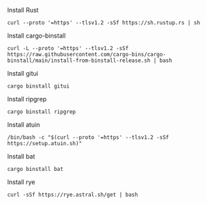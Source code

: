 Install Rust
```shell
curl --proto '=https' --tlsv1.2 -sSf https://sh.rustup.rs | sh
```


Install cargo-binstall
```shell
curl -L --proto '=https' --tlsv1.2 -sSf https://raw.githubusercontent.com/cargo-bins/cargo-binstall/main/install-from-binstall-release.sh | bash
```

Install gitui
```shell
cargo binstall gitui
```

Install ripgrep
```shell
cargo binstall ripgrep
```

Install atuin
```shell
/bin/bash -c "$(curl --proto '=https' --tlsv1.2 -sSf https://setup.atuin.sh)"
```

Install bat
```shell
cargo binstall bat
```

Install rye
```shell
curl -sSf https://rye.astral.sh/get | bash
```
